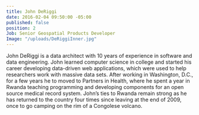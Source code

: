 ```yaml
---
title: John DeRiggi
date: 2016-02-04 09:50:00 -05:00
published: false
position: 2
Job: Senior Geospatial Products Developer
Image: "/uploads/DeRiggiInner.jpg"
---
```


John DeRiggi is a data architect with 10 years of experience in software and data engineering. John learned computer science in college and started his career developing data-driven web applications, which were used to help researchers work with massive data sets. After working in Washington, D.C., for a few years he to moved to Partners in Health, where he spent a year in Rwanda teaching programming and developing components for an open source medical record system. John’s ties to Rwanda remain strong as he has returned to the country four times since leaving at the end of 2009, once to go camping on the rim of a Congolese volcano.